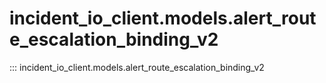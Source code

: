 # incident_io_client.models.alert_route_escalation_binding_v2

::: incident_io_client.models.alert_route_escalation_binding_v2
